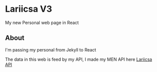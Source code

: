 # Lariicsa V3
My new Personal web page in React


## About
I'm passing my personal from Jekyll to React

The data in this web is feed by my API, I made my MEN API here 
[Lariicsa API](https://github.com/Lariicsa/lariicsa-api "lariicsa-api")


